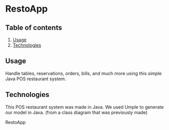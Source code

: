 # RestoApp


## Table of contents
1. [ Usage ](#usage)
2. [ Technologies ](#tech)


<a name="usage"></a>
## Usage

Handle tables, reservations, orders, bills, and much more using this simple Java POS restaurant system.


<a name="tech"></a>
## Technologies

This POS restaurant system was made in Java. We used Umple to generate our model in Java. (from a class diagram that was previously made)

RestoApp
